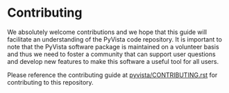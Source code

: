 # Contributing

We absolutely welcome contributions and we hope that this guide will
facilitate an understanding of the PyVista code repository. It is
important to note that the PyVista software package is maintained on a
volunteer basis and thus we need to foster a community that can
support user questions and develop new features to make this software
a useful tool for all users.

Please reference the contributing guide at [pyvista/CONTRIBUTING.rst](https://github.com/pyvista/pyvista/blob/master/CONTRIBUTING.rst) for contributing to this repository.
